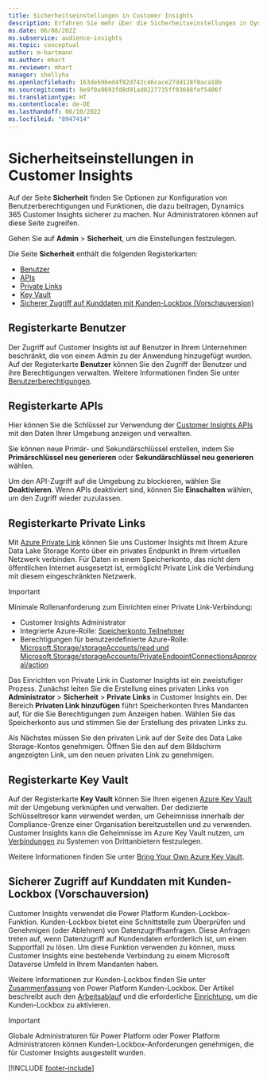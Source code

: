 ```yaml
---
title: Sicherheitseinstellungen in Customer Insights
description: Erfahren Sie mehr über die Sicherheitseinstellungen in Dynamics 365 Customer Insights.
ms.date: 06/08/2022
ms.subservice: audience-insights
ms.topic: conceptual
author: m-hartmann
ms.author: mhart
ms.reviewer: mhart
manager: shellyha
ms.openlocfilehash: 163deb9bed4f82d742c46cace27dd128f0aca18b
ms.sourcegitcommit: 8e9f0a9693fd8d91ad0227735ff03688fef5406f
ms.translationtype: HT
ms.contentlocale: de-DE
ms.lasthandoff: 06/10/2022
ms.locfileid: "8947414"
---
```

# <a name="security-settings-in-customer-insights"></a>Sicherheitseinstellungen in Customer Insights

Auf der Seite **Sicherheit** finden Sie Optionen zur Konfiguration von Benutzerberechtigungen und Funktionen, die dazu beitragen, Dynamics 365 Customer Insights sicherer zu machen. Nur Administratoren können auf diese Seite zugreifen.

Gehen Sie auf **Admin** > **Sicherheit**, um die Einstellungen festzulegen.

Die Seite **Sicherheit** enthält die folgenden Registerkarten:

- [Benutzer](#users-tab)
- [APIs](#apis-tab)
- [Private Links](#private-links-tab)
- [Key Vault](#key-vault-tab)
- [Sicherer Zugriff auf Kunddaten mit Kunden-Lockbox (Vorschauversion)](#securely-access-customer-data-with-customer-lockbox-preview)

## <a name="users-tab"></a>Registerkarte Benutzer

Der Zugriff auf Customer Insights ist auf Benutzer in Ihrem Unternehmen beschränkt, die von einem Admin zu der Anwendung hinzugefügt wurden. Auf der Registerkarte **Benutzer** können Sie den Zugriff der Benutzer und ihre Berechtigungen verwalten. Weitere Informationen finden Sie unter [Benutzerberechtigungen](permissions.md).

## <a name="apis-tab"></a>Registerkarte APIs

Hier können Sie die Schlüssel zur Verwendung der [Customer Insights APIs](apis.md) mit den Daten Ihrer Umgebung anzeigen und verwalten.

Sie können neue Primär- und Sekundärschlüssel erstellen, indem Sie **Primärschlüssel neu generieren** oder **Sekundärschlüssel neu generieren** wählen. 

Um den API-Zugriff auf die Umgebung zu blockieren, wählen Sie **Deaktivieren**. Wenn APIs deaktiviert sind, können Sie **Einschalten** wählen, um den Zugriff wieder zuzulassen.

## <a name="private-links-tab"></a>Registerkarte Private Links

Mit [Azure Private Link](/azure/private-link/private-link-overview) können Sie uns Customer Insights mit Ihrem Azure Data Lake Storage Konto über ein privates Endpunkt in Ihrem virtuellen Netzwerk verbinden. Für Daten in einem Speicherkonto, das nicht dem öffentlichen Internet ausgesetzt ist, ermöglicht Private Link die Verbindung mit diesem eingeschränkten Netzwerk.

> [!IMPORTANT]
> Minimale Rollenanforderung zum Einrichten einer Private Link-Verbindung:
>
> - Customer Insights Administrator
> - Integrierte Azure-Rolle: [Speicherkonto Teilnehmer](/azure/role-based-access-control/built-in-roles#storage-account-contributor)
> - Berechtigungen für benutzerdefinierte Azure-Rolle: [Microsoft.Storage/storageAccounts/read und Microsoft.Storage/storageAccounts/PrivateEndpointConnectionsApproval/action](/azure/role-based-access-control/resource-provider-operations#microsoftstorage)
>

Das Einrichten von Private Link in Customer Insights ist ein zweistufiger Prozess. Zunächst leiten Sie die Erstellung eines privaten Links von **Administrator** > **Sicherheit** > **Private Links** in Customer Insights ein. Der Bereich **Privaten Link hinzufügen** führt Speicherkonten Ihres Mandanten auf, für die Sie Berechtigungen zum Anzeigen haben. Wählen Sie das Speicherkonto aus und stimmen Sie der Erstellung des privaten Links zu.

Als Nächstes müssen Sie den privaten Link auf der Seite des Data Lake Storage-Kontos genehmigen. Öffnen Sie den auf dem Bildschirm angezeigten Link, um den neuen privaten Link zu genehmigen.

## <a name="key-vault-tab"></a>Registerkarte Key Vault

Auf der Registerkarte **Key Vault** können Sie Ihren eigenen [Azure Key Vault](/azure/key-vault/general/basic-concepts) mit der Umgebung verknüpfen und verwalten.
Der dedizierte Schlüsseltresor kann verwendet werden, um Geheimnisse innerhalb der Compliance-Grenze einer Organisation bereitzustellen und zu verwenden. Customer Insights kann die Geheimnisse im Azure Key Vault nutzen, um [Verbindungen](connections.md) zu Systemen von Drittanbietern festzulegen.

Weitere Informationen finden Sie unter [Bring Your Own Azure Key Vault](use-azure-key-vault.md).

## <a name="securely-access-customer-data-with-customer-lockbox-preview"></a>Sicherer Zugriff auf Kunddaten mit Kunden-Lockbox (Vorschauversion)

Customer Insights verwendet die Power Platform Kunden-Lockbox-Funktion. Kunden-Lockbox bietet eine Schnittstelle zum Überprüfen und Genehmigen (oder Ablehnen) von Datenzugriffsanfragen. Diese Anfragen treten auf, wenn Datenzugriff auf Kundendaten erforderlich ist, um einen Supportfall zu lösen. Um diese Funktion verwenden zu können, muss Customer Insights eine bestehende Verbindung zu einem Microsoft Dataverse Umfeld in Ihrem Mandanten haben.

Weitere Informationen zur Kunden-Lockbox finden Sie unter [Zusammenfassung](/power-platform/admin/about-lockbox#summary) von Power Platform Kunden-Lockbox. Der Artikel beschreibt auch den [Arbeitsablauf](/power-platform/admin/about-lockbox#workflow) und die erforderliche [Einrichtung](/power-platform/admin/about-lockbox#enable-the-lockbox-policy), um die Kunden-Lockbox zu aktivieren.

> [!IMPORTANT]
> Globale Administratoren für Power Platform oder Power Platform Administratoren können Kunden-Lockbox-Anforderungen genehmigen, die für Customer Insights ausgestellt wurden.

[!INCLUDE [footer-include](includes/footer-banner.md)]
